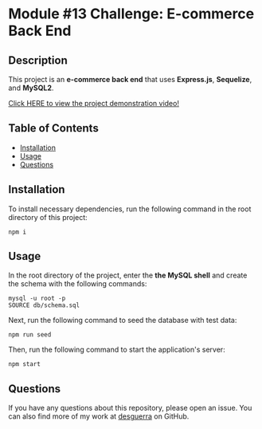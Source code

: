 # Module #13 Challenge: E-commerce Back End

## Description

This project is an **e-commerce back end** that uses **Express.js**, **Sequelize**, and **MySQL2**.

[Click HERE to view the project demonstration video!](https://drive.google.com/file/d/1RQT7h9ZrghrypzMqE1fMPVD0iWwru7zu/view)

## Table of Contents

* [Installation](#installation)
* [Usage](#usage)
* [Questions](#questions)


## Installation

To install necessary dependencies, run the following command in the root directory of this project:
```
npm i
```

## Usage

In the root directory of the project, enter the **the MySQL shell** and create the schema with the following commands:
```
mysql -u root -p
SOURCE db/schema.sql
```

Next, run the following command to seed the database with test data:
```
npm run seed
```

Then, run the following command to start the application's server:
```
npm start
```


## Questions

If you have any questions about this repository, please open an issue. You can also find more of my work at [desguerra](https://github.com/desguerra) on GitHub.